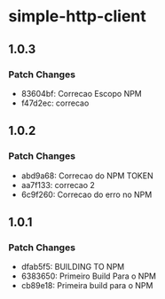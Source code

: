 # simple-http-client

## 1.0.3

### Patch Changes

- 83604bf: Correcao Escopo NPM
- f47d2ec: correcao

## 1.0.2

### Patch Changes

- abd9a68: Correcao do NPM TOKEN
- aa7f133: correcao 2
- 6c9f260: Correcao do erro no NPM

## 1.0.1

### Patch Changes

- dfab5f5: BUILDING TO NPM
- 6383650: Primeiro Build Para o NPM
- cb89e18: Primeira build para o NPM
